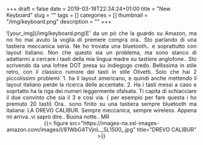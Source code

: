 +++
draft = false
date = 2019-03-18T22:34:24+01:00
title = "New Keyboard"
slug = ""
tags = []
categories = []
thumbnail = "/img/keyboard.png"
description = ""
+++
<DIV  style="float:left;">![your_img](/img/keyboard.png)</DIV>
<DIV align="justify">
E' da un pò che la guardo su Amazon, ma no ho mai avuto la voglia di premere compra ora.. Sto parlando di una tastiera meccanica seria.
Ne ho trovata una bluetooth.. e soprattutto con layout italiano. Non che questo sia un problema, ma sono stanco di adattarmi a cercare i tasti della mia lingua madre su tastiere anglofone..
Sto scrivendo da una lofree DOT presa su indiegogo credo. Bellissima in stile retro, con il classico rumore dei tasti in stile Olivetti. Solo che hai 2 piccolissimi problemi: 1. ha il layout americano, e quindi anche mettendo il layout italiano perde la ricerca delle accentate. 2. Ha i tasti messi a caso e soprtatto ha la riga dei numeri leggermente sfalsata. Ti capita di schiacciare il due convinto che sia il 3 e così via. ( per esempio per fare questa ì ho premuto 20 tasti)
Ora.. sono finito su una tastiera sempre bluetooth ma italiana: LA DREVO CALIBUR. Sempre meccanica, sempre wireless.
Appena mi arriva..vi saprò dire..
Buona notte..
MR
<br>
<center>
{{< figure src="https://images-na.ssl-images-amazon.com/images/I/81WbG4TVjnL._SL1500_.jpg" title="DREVO CALIBUR" >}}
</center>
